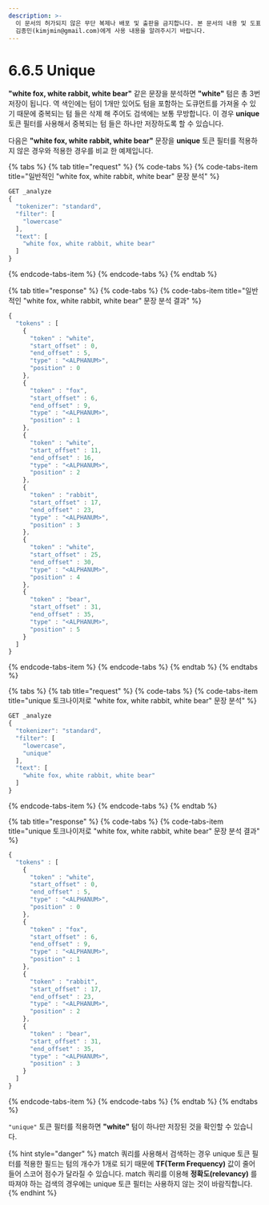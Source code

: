 ```yaml
---
description: >-
  이 문서의 허가되지 않은 무단 복제나 배포 및 출판을 금지합니다. 본 문서의 내용 및 도표 등을 인용하고자 하는 경우 출처를 명시하고
  김종민(kimjmin@gmail.com)에게 사용 내용을 알려주시기 바랍니다.
---
```


# 6.6.5 Unique

  **"white fox, white rabbit, white bear"** 같은 문장을 분석하면 **"white"** 텀은 총 3번 저장이 됩니다. 역 색인에는 텀이 1개만 있어도 텀을 포함하는 도큐먼트를 가져올 수 있기 때문에 중복되는 텀 들은 삭제 해 주어도 검색에는 보통 무방합니다. 이 경우 **unique** 토큰 필터를 사용해서 중복되는 텀 들은 하나만 저장하도록 할 수 있습니다. 

  다음은 **"white fox, white rabbit, white bear"** 문장을 **unique** 토큰 필터를 적용하지 않은 경우와 적용한 경우를 비교 한 예제입니다.

{% tabs %}
{% tab title="request" %}
{% code-tabs %}
{% code-tabs-item title="일반적인 \"white fox, white rabbit, white bear\" 문장 분석" %}
```javascript
GET _analyze
{
  "tokenizer": "standard",
  "filter": [
    "lowercase"
  ],
  "text": [
    "white fox, white rabbit, white bear"
  ]
}
```
{% endcode-tabs-item %}
{% endcode-tabs %}
{% endtab %}

{% tab title="response" %}
{% code-tabs %}
{% code-tabs-item title="일반적인 \"white fox, white rabbit, white bear\" 문장 분석 결과" %}
```javascript
{
  "tokens" : [
    {
      "token" : "white",
      "start_offset" : 0,
      "end_offset" : 5,
      "type" : "<ALPHANUM>",
      "position" : 0
    },
    {
      "token" : "fox",
      "start_offset" : 6,
      "end_offset" : 9,
      "type" : "<ALPHANUM>",
      "position" : 1
    },
    {
      "token" : "white",
      "start_offset" : 11,
      "end_offset" : 16,
      "type" : "<ALPHANUM>",
      "position" : 2
    },
    {
      "token" : "rabbit",
      "start_offset" : 17,
      "end_offset" : 23,
      "type" : "<ALPHANUM>",
      "position" : 3
    },
    {
      "token" : "white",
      "start_offset" : 25,
      "end_offset" : 30,
      "type" : "<ALPHANUM>",
      "position" : 4
    },
    {
      "token" : "bear",
      "start_offset" : 31,
      "end_offset" : 35,
      "type" : "<ALPHANUM>",
      "position" : 5
    }
  ]
}
```
{% endcode-tabs-item %}
{% endcode-tabs %}
{% endtab %}
{% endtabs %}

{% tabs %}
{% tab title="request" %}
{% code-tabs %}
{% code-tabs-item title="unique 토크나이저로 \"white fox, white rabbit, white bear\" 문장 분석" %}
```javascript
GET _analyze
{
  "tokenizer": "standard",
  "filter": [
    "lowercase",
    "unique"
  ],
  "text": [
    "white fox, white rabbit, white bear"
  ]
}
```
{% endcode-tabs-item %}
{% endcode-tabs %}
{% endtab %}

{% tab title="response" %}
{% code-tabs %}
{% code-tabs-item title="unique 토크나이저로 \"white fox, white rabbit, white bear\" 문장 분석 결과" %}
```javascript
{
  "tokens" : [
    {
      "token" : "white",
      "start_offset" : 0,
      "end_offset" : 5,
      "type" : "<ALPHANUM>",
      "position" : 0
    },
    {
      "token" : "fox",
      "start_offset" : 6,
      "end_offset" : 9,
      "type" : "<ALPHANUM>",
      "position" : 1
    },
    {
      "token" : "rabbit",
      "start_offset" : 17,
      "end_offset" : 23,
      "type" : "<ALPHANUM>",
      "position" : 2
    },
    {
      "token" : "bear",
      "start_offset" : 31,
      "end_offset" : 35,
      "type" : "<ALPHANUM>",
      "position" : 3
    }
  ]
}
```
{% endcode-tabs-item %}
{% endcode-tabs %}
{% endtab %}
{% endtabs %}

  `"unique"` 토큰 필터를 적용하면 **"white"** 텀이 하나만 저장된 것을 확인할 수 있습니다.

{% hint style="danger" %}
match 쿼리를 사용해서 검색하는 경우 unique 토큰 필터를 적용한 필드는 텀의 개수가 1개로 되기 때문에 **TF\(Term Frequency\)** 값이 줄어들어 스코어 점수가 달라질 수 있습니다. match 쿼리를 이용해 **정확도\(relevancy\)** 를 따져야 하는 검색의 경우에는 unique 토큰 필터는 사용하지 않는 것이 바람직합니다.
{% endhint %}

